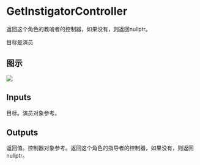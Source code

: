 # GetInstigatorController

返回这个角色的教唆者的控制器，如果没有，则返回nullptr。

目标是演员

## 图示

![]($-20221218-19060693.png)

## Inputs

目标。演员对象参考。  

## Outputs

返回值。控制器对象参考。返回这个角色的指导者的控制器，如果没有，则返回nullptr。
